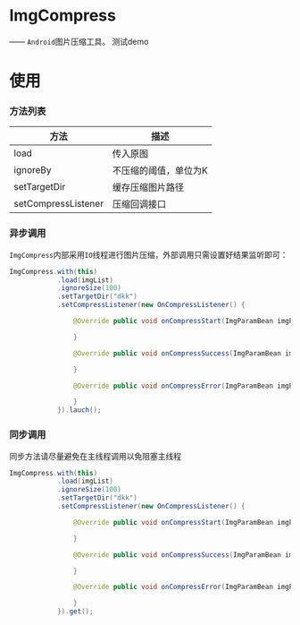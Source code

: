 # ImgCompress

 —— `Android`图片压缩工具。 测试demo


# 使用

### 方法列表

方法 | 描述
---- | ----
load | 传入原图
ignoreBy | 不压缩的阈值，单位为K
setTargetDir | 缓存压缩图片路径
setCompressListener | 压缩回调接口

### 异步调用

`ImgCompress`内部采用`IO`线程进行图片压缩，外部调用只需设置好结果监听即可：

```java
ImgCompress.with(this)
            .load(imgList)
            .ignoreSize(100)
            .setTargetDir("dkk")
            .setCompressListener(new OnCompressListener() {

                @Override public void onCompressStart(ImgParamBean imgParamBean) {

                }

                @Override public void onCompressSuccess(ImgParamBean imgParamBean) {

                }

                @Override public void onCompressError(ImgParamBean imgParamBean) {

                }
            }).lauch();


```

### 同步调用

同步方法请尽量避免在主线程调用以免阻塞主线程

```java
ImgCompress.with(this)
            .load(imgList)
            .ignoreSize(100)
            .setTargetDir("dkk")
            .setCompressListener(new OnCompressListener() {

                @Override public void onCompressStart(ImgParamBean imgParamBean) {

                }

                @Override public void onCompressSuccess(ImgParamBean imgParamBean) {

                }

                @Override public void onCompressError(ImgParamBean imgParamBean) {

                }
            }).get();
```

